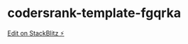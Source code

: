 # codersrank-template-fgqrka

[Edit on StackBlitz ⚡️](https://stackblitz.com/edit/codersrank-template-fgqrka)